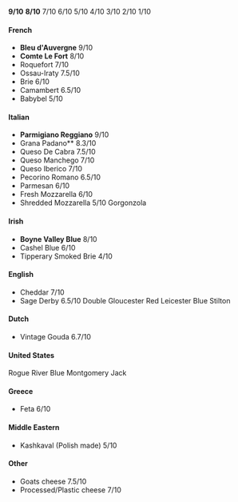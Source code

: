 **9/10**
**8/10**
7/10
6/10
5/10
4/10
3/10
2/10
1/10

#### French
- **Bleu d'Auvergne**
	9/10
- **Comte Le Fort**
	8/10
- Roquefort
	7/10
- Ossau-Iraty
	7.5/10
- Brie
	6/10
- Camambert
	6.5/10
- Babybel
	5/10
#### Italian
- **Parmigiano Reggiano**
	9/10
- Grana Padano**
	8.3/10
- Queso De Cabra
	7.5/10
- Queso Manchego
	7/10
- Queso Iberico
	7/10
- Pecorino Romano
	6.5/10
- Parmesan
	6/10
- Fresh Mozzarella
	6/10
- Shredded Mozzarella
	5/10
Gorgonzola
#### Irish
- **Boyne Valley Blue**
	8/10
- Cashel Blue
	6/10
- Tipperary Smoked Brie
	4/10

#### English
- Cheddar
	7/10
- Sage Derby
	6.5/10
Double Gloucester
Red Leicester
Blue Stilton
#### Dutch
- Vintage Gouda
	6.7/10

#### United States
Rogue River Blue
Montgomery Jack
#### Greece
- Feta
	6/10
#### Middle Eastern
- Kashkaval (Polish made)
	5/10
#### Other
- Goats cheese
	7.5/10
- Processed/Plastic cheese
	7/10
